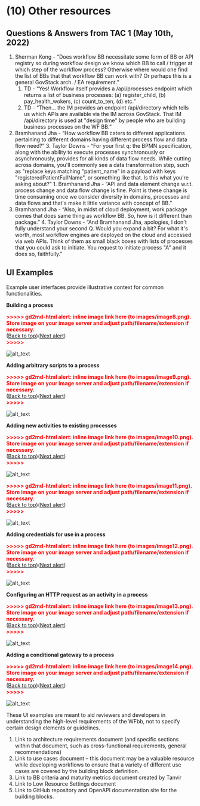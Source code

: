 # (10) Other resources

## Questions & Answers from TAC 1 (May 10th, 2022)

1. Sherman Kong - “Does workflow BB necessitate some form of BB or API registry
   so during workflow design we know which BB to call / trigger at which step of
   the workflow process? Otherwise where would one find the list of BBs that
   that workflow BB can work with? Or perhaps this is a general GovStack arch. /
   EA requirement.”
   1. TD - “Yes! Workflow itself provides a /api/processes endpoint which
      returns a list of business processes: (a) register_child, (b)
      pay_health_wokers, (c) count_to_ten, (d) etc.”
   2. TD - “Then... the IM provides an endpoint /api/directory which tells us
      which APIs are available via the IM across GovStack. That IM
      /api/directory is used at "design time" by people who are building
      business processes on the WF BB.”
2. Bramhanand Jha - “How workflow BB caters to different applications pertaining
   to different domains having different process flow and data flow need?” 3.
   Taylor Downs - “For your first q: the BPMN specification, along with the
   ability to execute processes synchronously or asynchronously, provides for
   all kinds of data flow needs. While cutting across domains, you'll commonly
   see a data transformation step, such as "replace keys matching "patient_name"
   in a payload with keys "registeredPatientFullName", or something like that.
   Is this what you're asking about?” 1. Bramhanand Jha - “API and data element
   change w.r.t. process change and data flow change is fine. Point is these
   change is time consuming once we consider diversity in domains, processes and
   data flows and that's make it little variance with concept of BB.”
3. Bramhanand Jha - “Also, in midst of cloud deployment, work package comes that
   does same thing as workflow BB. So, how is it different than package.” 4.
   Taylor Downs - “And Bramhanand Jha, apologies, I don't fully understand your
   second Q. Would you expand a bit? For what it's worth, most workflow engines
   are deployed on the cloud and accessed via web APIs. Think of them as small
   black boxes with lists of processes that you could ask to initiate. You
   request to initiate process "A" and it does so, faithfully.”

##

## UI Examples

Example user interfaces provide illustrative context for common functionalities.

**Building a process**

<p id="gdcalert9" ><span style="color: red; font-weight: bold">>>>>>  gd2md-html alert: inline image link here (to images/image8.png). Store image on your image server and adjust path/filename/extension if necessary. </span><br>(<a href="#">Back to top</a>)(<a href="#gdcalert10">Next alert</a>)<br><span style="color: red; font-weight: bold">>>>>> </span></p>

![alt_text](images/image8.png 'image_tooltip')

**Adding arbitrary scripts to a process**

<p id="gdcalert10" ><span style="color: red; font-weight: bold">>>>>>  gd2md-html alert: inline image link here (to images/image9.png). Store image on your image server and adjust path/filename/extension if necessary. </span><br>(<a href="#">Back to top</a>)(<a href="#gdcalert11">Next alert</a>)<br><span style="color: red; font-weight: bold">>>>>> </span></p>

![alt_text](images/image9.png 'image_tooltip')

**Adding new activities to existing processes**

<p id="gdcalert11" ><span style="color: red; font-weight: bold">>>>>>  gd2md-html alert: inline image link here (to images/image10.png). Store image on your image server and adjust path/filename/extension if necessary. </span><br>(<a href="#">Back to top</a>)(<a href="#gdcalert12">Next alert</a>)<br><span style="color: red; font-weight: bold">>>>>> </span></p>

![alt_text](images/image10.png 'image_tooltip')

<p id="gdcalert12" ><span style="color: red; font-weight: bold">>>>>>  gd2md-html alert: inline image link here (to images/image11.png). Store image on your image server and adjust path/filename/extension if necessary. </span><br>(<a href="#">Back to top</a>)(<a href="#gdcalert13">Next alert</a>)<br><span style="color: red; font-weight: bold">>>>>> </span></p>

![alt_text](images/image11.png 'image_tooltip')

**Adding credentials for use in a process**

<p id="gdcalert13" ><span style="color: red; font-weight: bold">>>>>>  gd2md-html alert: inline image link here (to images/image12.png). Store image on your image server and adjust path/filename/extension if necessary. </span><br>(<a href="#">Back to top</a>)(<a href="#gdcalert14">Next alert</a>)<br><span style="color: red; font-weight: bold">>>>>> </span></p>

![alt_text](images/image12.png 'image_tooltip')

**Configuring an HTTP request as an activity in a process**

<p id="gdcalert14" ><span style="color: red; font-weight: bold">>>>>>  gd2md-html alert: inline image link here (to images/image13.png). Store image on your image server and adjust path/filename/extension if necessary. </span><br>(<a href="#">Back to top</a>)(<a href="#gdcalert15">Next alert</a>)<br><span style="color: red; font-weight: bold">>>>>> </span></p>

![alt_text](images/image13.png 'image_tooltip')

**Adding a conditional gateway to a process**

<p id="gdcalert15" ><span style="color: red; font-weight: bold">>>>>>  gd2md-html alert: inline image link here (to images/image14.png). Store image on your image server and adjust path/filename/extension if necessary. </span><br>(<a href="#">Back to top</a>)(<a href="#gdcalert16">Next alert</a>)<br><span style="color: red; font-weight: bold">>>>>> </span></p>

![alt_text](images/image14.png 'image_tooltip')

These UI examples are meant to aid reviewers and developers in understanding the
high-level requirements of the WFbb, not to specify certain design elements or
guidelines.

1. Link to architecture requirements document (and specific sections within that
   document, such as cross-functional requirements, general recommendations)
2. Link to use cases document – this document may be a valuable resource while
   developing workflows to ensure that a variety of different use cases are
   covered by the building block definition.
3. Link to BB criteria and maturity metrics document created by Tanvir
4. Link to Low Resource Settings document
5. Link to GitHub repository and OpenAPI documentation site for the building
   blocks.
